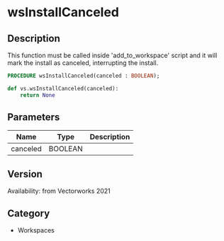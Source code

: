 # wsInstallCanceled

## Description
This function must be called inside 'add_to_workspace' script and it will mark the install as canceled, interrupting the install.

```pascal
PROCEDURE wsInstallCanceled(canceled : BOOLEAN);
```

```python
def vs.wsInstallCanceled(canceled):
    return None
```

## Parameters
|Name|Type|Description|
|---|---|---|
|canceled|BOOLEAN|   |

## Version
Availability: from Vectorworks 2021

## Category
* Workspaces

